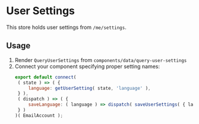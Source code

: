 # User Settings

This store holds user settings from `/me/settings`.

## Usage

1. Render `QueryUserSettings` from `components/data/query-user-settings`
2. Connect your component specifying proper setting names:
   ```js
   export default connect(
   	( state ) => ( {
   		language: getUserSetting( state, 'language' ),
   	} ),
   	( dispatch ) => ( {
   		saveLanguage: ( language ) => dispatch( saveUserSettings( { language } ) ),
   	} )
   )( EmailAccount );
   ```
